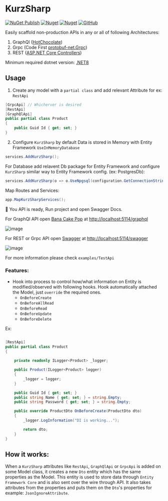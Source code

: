 # KurzSharp

[![NuGet Publish](https://github.com/ahmad2smile/KurzSharp/actions/workflows/publish.yml/badge.svg??event=push)](https://github.com/ahmad2smile/KurzSharp/actions/workflows/publish.yml)
[![Nuget](https://img.shields.io/nuget/v/KurzSharp)](https://www.nuget.org/packages/KurzSharp/)
[![Nuget](https://img.shields.io/nuget/dt/KurzSharp)](https://www.nuget.org/stats/packages/KurzSharp?groupby=Version)
[![GitHub](https://img.shields.io/github/license/ahmad2smile/KurzSharp)](LICENSE)

Easily scaffold non-production APIs in any or all of following Architectures:

1. GraphQl ([HotChocolate](https://github.com/ChilliCream/graphql-platform))
2. Grpc (Code First [protobuf-net.Grpc](https://github.com/protobuf-net/protobuf-net.Grpc))
3. REST ([ASP.NET Core Controllers](https://learn.microsoft.com/en-us/aspnet/core/web-api))

Minimum required dotnet version: [.NET8](https://dotnet.microsoft.com/en-us/download/dotnet/8.0)

## Usage

1. Create any model with a `partial class` and add relevant Attribute for ex: `RestApi`

```csharp
[GrpcApi] // Whicherver is desired
[RestApi]
[GraphQlApi]
public partial class Product
{
    public Guid Id { get; set; }
}
```

2. Configure `KurzSharp` by default Data is stored in Memory with Entity Framework `UseInMemoryDatabase`

```csharp
services.AddKurzSharp();
```

For Database add relavent Db package for Entity Framework and configure `KurzSharp` similar way to Entity Framework config. (ex: PostgresDb):

```csharp
services.AddKurzSharp(o => o.UseNpgsql(configuration.GetConnectionString("ProductsDb")));
```
Map Routes and Services:

```csharp
app.MapKurzSharpServices();
```

🎉 You API is ready, Run project and open Swagger Docs.

For GraphQl API open [Bana Cake Pop](https://chillicream.com/docs/bananacakepop) at [http://localhost:5114/graphql](http://localhost:5114/graphql)

![image](https://github.com/user-attachments/assets/6307e50f-da44-4ad0-aa5c-6976549afc39)

For REST or Grpc API open [Swagger](https://swagger.io/) at [http://localhost:5114/swagger](http://localhost:5114/swagger)

![image](https://github.com/ahmad2smile/KurzSharp/assets/6108922/221cc0a3-1673-4251-818b-3d9a0e856567)


For more information please check `examples/TestApi`

### Features:

- Hook into process to control how/what information on Entity is modified/observed with following hooks. Hook
  automatically attached the Model, just `override` the required ones.
    - `OnBeforeCreate`
    - `OnBeforeAllRead`
    - `OnBeforeRead`
    - `OnBeforeUpdate`
    - `OnBeforeDelete`

Ex:

```csharp

[RestApi]
public partial class Product
{
    
    private readonly ILogger<Product> _logger;

    public Product(ILogger<Product> logger)
    {
        _logger = logger;
    }

    public Guid Id { get; set; }
    public string Name { get; set; } = string.Empty;
    public string Password { get; set; } = string.Empty;

    public override ProductDto OnBeforeCreate(ProductDto dto)
    {
        _logger.LogInformation("DI is working...");

        return dto;
    }
}
```

## How it works:

When a `KurzSharp` attributes like `RestApi`, `GraphQlApi` or `GrpcApi` is added on some Model class, it creates a new `Dto` entity which has the same properties as the Model. This entity is used to store data through `Entity Framework Core` and is also sent over the wire through API. It also takes attributes from the properties and puts them on the `Dto`'s properties for example: `JsonIgnoreAttribute`.